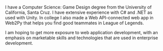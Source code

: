 I have a Computer Science: Game Design degree from the University of California, Santa Cruz.
I have extensive experience with C# and .NET as used with Unity.  In college I also made a 
Web API-connected web app in Web2Py that helps you find good teammates in League of Legends.

I am hoping to get more exposure to web application development, with an emphasis on marketable
skills and technologies that are used in enterprise development.